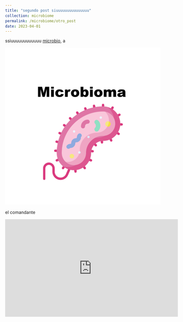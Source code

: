 ```yaml
---
title: "segundo post siuuuuuuuuuuuuuuu"
collection: microbiome
permalink: /microbiome/otro_post
date: 2023-04-01
---
```


ssiuuuuuuuuuuuu [ microbio](https://gbe.stanford.edu/), a

![GBE screenshot](/images/gama_post_microbe.png)

el comandante 

<iframe width="560" height="315" src="https://www.youtube.com/embed/lSYgC0U7t4o" frameborder="0" allow="accelerometer; autoplay; encrypted-media; gyroscope; picture-in-picture" allowfullscreen></iframe>

